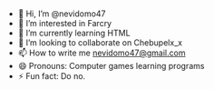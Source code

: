 #
- 👋 Hi, I’m @nevidomo47
- 👀 I’m interested in Farcry
- 🌱 I’m currently learning HTML
- 💞️ I’m looking to collaborate on Chebupelx_x
- 📫 How to write me nevidomo47@gmail.com
- 😄 Pronouns: Computer games learning programs
- ⚡ Fun fact: Do no.
